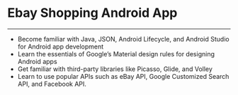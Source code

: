 # Ebay Shopping Android App
***
* Become familiar with Java, JSON, Android Lifecycle, and Android Studio for Android app development
* Learn the essentials of Google’s Material design rules for designing Android apps
* Get familiar with third-party libraries like Picasso, Glide, and Volley
* Learn to use popular APIs such as eBay API, Google Customized Search API, and Facebook API.
